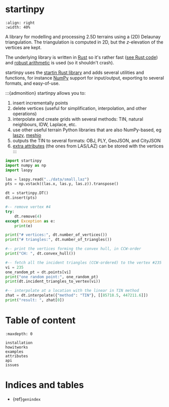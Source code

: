 # startinpy

```{image} figs/polyscope.jpg
:align: right
:width: 40%
```

A library for modelling and processing 2.5D terrains using a (2D) Delaunay triangulation. 
The triangulation is computed in 2D, but the *z*-elevation of the vertices are kept.

The underlying library is written in [Rust](https://www.rust-lang.org/) so it's rather fast ([see Rust code](https://github.com/hugoledoux/startin)) and [robust arithmetic](https://crates.io/crates/robust) is used (so it shouldn't crash).

startinpy uses the [startin Rust library](https://github.com/hugoledoux/startin) and adds several utilities and functions, for instance [NumPy](https://numpy.org/) support for input/output, exporting to several formats, and easy-of-use.

:::{admonition} startinpy allows you to:
1. insert incrementally points
2. delete vertices (useful for simplification, interpolation, and other operations)
3. interpolate and create grids with several methods: TIN, natural neighbours, IDW, Laplace, etc.
4. use other useful terrain Python libraries that are also NumPy-based, eg [laszy](https://laspy.readthedocs.io), [meshio](https://github.com/nschloe/meshio)
5. outputs the TIN to several formats: OBJ, PLY, GeoJSON, and CityJSON
6. [extra attributes](attributes) (the ones from LAS/LAZ) can be stored with the vertices
:::

```python
import startinpy
import numpy as np
import laspy

las = laspy.read("../data/small.laz")
pts = np.vstack((las.x, las.y, las.z)).transpose()

dt = startinpy.DT()
dt.insert(pts)

#-- remove vertex #4
try:
    dt.remove(4)
except Exception as e:
    print(e)

print("# vertices:", dt.number_of_vertices())
print("# triangles:", dt.number_of_triangles())

#-- print the vertices forming the convex hull, in CCW-order
print("CH: ", dt.convex_hull())

#-- fetch all the incident triangles (CCW-ordered) to the vertex #235
vi = 235
one_random_pt = dt.points[vi]
print("one random point:", one_random_pt)
print(dt.incident_triangles_to_vertex(vi))

#-- interpolate at a location with the linear in TIN method
zhat = dt.interpolate({"method": "TIN"}, [[85718.5, 447211.6]])
print("result: ", zhat[0])
```

# Table of content

```{toctree}
:maxdepth: 0

installation
howitworks
examples
attributes
api
issues
```

# Indices and tables

- {ref}`genindex`
